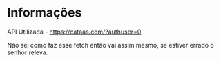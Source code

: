 # Informações

API Utilizada - https://cataas.com/?authuser=0

Não sei como faz esse fetch então vai assim mesmo, se estiver errado o senhor releva.
